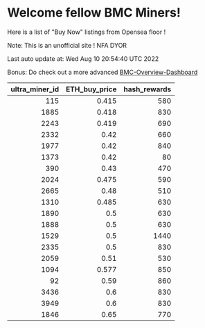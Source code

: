 # Welcome fellow BMC Miners!
Here is a list of "Buy Now" listings from Opensea floor !

Note: This is an unofficial site ! NFA DYOR

Last auto update at: Wed Aug 10 20:54:40 UTC 2022

Bonus: Do check out a more advanced [BMC-Overview-Dashboard](https://dune.com/defifunk/BMC-Overview-Dashboard)


|   ultra_miner_id |   ETH_buy_price |   hash_rewards |
|-----------------:|----------------:|---------------:|
|              115 |           0.415 |            580 |
|             1885 |           0.418 |            830 |
|             2243 |           0.419 |            690 |
|             2332 |           0.42  |            660 |
|             1977 |           0.42  |            840 |
|             1373 |           0.42  |             80 |
|              390 |           0.43  |            470 |
|             2024 |           0.475 |            590 |
|             2665 |           0.48  |            510 |
|             1310 |           0.485 |            630 |
|             1890 |           0.5   |            630 |
|             1888 |           0.5   |            630 |
|             1529 |           0.5   |           1440 |
|             2335 |           0.5   |            830 |
|             2059 |           0.51  |            530 |
|             1094 |           0.577 |            850 |
|               92 |           0.59  |            860 |
|             3436 |           0.6   |            830 |
|             3949 |           0.6   |            830 |
|             1846 |           0.65  |            770 |